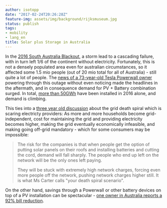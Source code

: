 ```yaml
---
author: isotopp
date: "2017-02-24T20:26:28Z"
feature-img: assets/img/background/rijksmuseum.jpg
status: publish
tags:
- mobility
- lang_en
title: Solar plus Storage in Australia
---
```


In the [2016 South Australia Blackout](https://en.wikipedia.org/wiki/2016_South_Australian_blackout), a
storm lead to a cascading failure, with in turn left 1/6 of the continent
without electricity. Fortunately, this is not a densely populated area even
for australian circumstances, so it affected some 1.5 mio people (out of 20
mio total for all of Australia) - still quite a lot of people. The 
[news of a 73-year-old Tesla Powerwall owner](https://electrek.co/2016/10/04/tesla-powerwall-owner-powers-through-south-australias-state-wide-blackout/)
powering through this outage without even noticing made the headlines in the
aftermath, and in consequence demand for PV + Battery combination surged. In
total, [more than 50GWh](http://www.energy-storage.news/news/1016) have been
installed in 2016 alone, and demand is climbing.

This ties into a
[three year old discussion](http://www.theage.com.au/national/the-death-spiral-scaring-electricity-providers-20140706-zsy76.html)
about the grid death spiral which is scaring electricty providers: As more
and more households become grid-independent, cost for maintaining the grid
and providing electricity becomes higher, making the grid eventually
economically infeasible, and making going off-grid mandatory - which for
some consumers may be impossible:

> The risk for the companies is that when people get the option of putting
> solar panels on their roofs and installing batteries and cutting the cord,
> demand will fall sharply. The people who end up left on the network will
> be the only ones left paying.
>
> They will be stuck with extremely high network charges, forcing even more
> people off the network, pushing network charges higher still. It is what
> Ms Carter calls "your death spiral scenario".

On the other hand, savings through a Powerwall or other battery devices on
top of a PV installation can be spectacular - 
[one owner in Australia reports a 92% bill reduction](https://electrek.co/2017/02/21/tesla-powerwall-one-year-ownership/).

